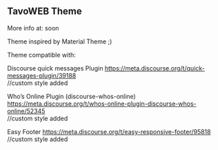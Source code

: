 ## TavoWEB Theme

More info at: soon

Theme inspired by Material Theme ;)

Theme compatible with:

Discourse quick messages Plugin https://meta.discourse.org/t/quick-messages-plugin/39188 <br />
//custom style added

Who’s Online Plugin (discourse-whos-online) https://meta.discourse.org/t/whos-online-plugin-discourse-whos-online/52345 <br />
//custom style added

Easy Footer https://meta.discourse.org/t/easy-responsive-footer/95818 
//custom style added